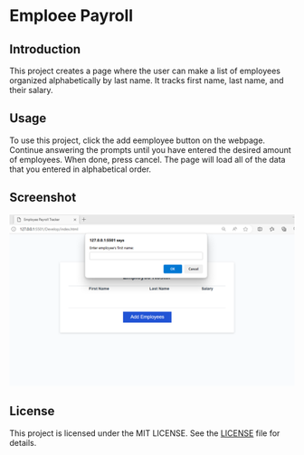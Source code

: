 # Emploee Payroll

## Introduction
This project creates a page where the user can make a list of employees organized alphabetically by last name. It tracks first name, last name, and their salary.   

## Usage
To use this project, click the add eemployee button on the webpage. Continue answering the prompts until you have entered the desired amount of employees. When done, press cancel. The page will load all of the data that you entered in alphabetical order. 

## Screenshot
![Alt Text](./Assets/employee-payroll-screenshot.png)

## License
This project is licensed under the MIT LICENSE. See the [LICENSE](LICENSE) file for details.